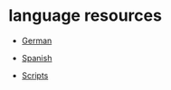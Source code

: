 # language resources

- [German](https://george-vlachos.github.io/german)

- [Spanish](https://george-vlachos.github.io/spanish)

- [Scripts](https://github.com/george-vlachos/user-scripts)
